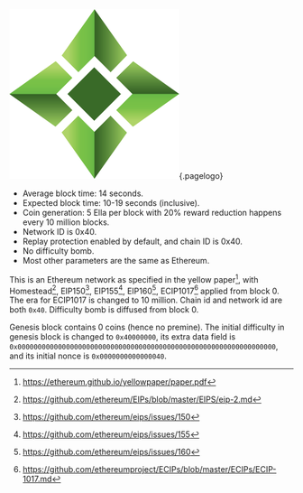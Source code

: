 ![Logo](/uploads/logo.png "Logo"){.pagelogo}
<!-- TITLE: Technical Informations -->
<!-- SUBTITLE: A stable network with no premine and no dev fees -->

* Average block time: 14 seconds.
* Expected block time: 10-19 seconds (inclusive).
* Coin generation: 5 Ella per block with 20% reward reduction happens every 10 million blocks.
* Network ID is 0x40.
* Replay protection enabled by default, and chain ID is 0x40.
* No difficulty bomb.
* Most other parameters are the same as Ethereum.

This is an Ethereum network as specified in the yellow paper[^1], with Homestead[^2], EIP150[^3], EIP155[^4], EIP160[^5], ECIP1017[^6]
applied from block 0. 
The era for ECIP1017 is changed to 10 million. Chain id and network id are both `0x40`. Difficulty bomb is diffused from block 0.

Genesis block contains 0 coins (hence no premine). The initial difficulty in genesis block is changed to `0x40000000`, its extra data field is
`0x0000000000000000000000000000000000000000000000000000000000000000`, and its initial nonce is `0x0000000000000040`.
[^1]: https://ethereum.github.io/yellowpaper/paper.pdf
[^2]: https://github.com/ethereum/EIPs/blob/master/EIPS/eip-2.md
[^3]: https://github.com/ethereum/eips/issues/150
[^4]: https://github.com/ethereum/eips/issues/155
[^5]: https://github.com/ethereum/eips/issues/160
[^6]: https://github.com/ethereumproject/ECIPs/blob/master/ECIPs/ECIP-1017.md
